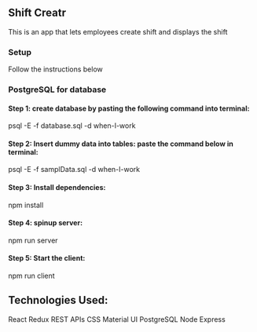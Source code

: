 ## Shift Creatr
This is an app that lets employees create shift and displays the shift

### Setup
Follow the instructions below

### PostgreSQL for database
#### Step 1: create database by pasting the following command into terminal:
psql -E -f database.sql -d when-I-work

#### Step 2: Insert dummy data into tables: paste the command below in terminal:
psql -E -f samplData.sql -d when-I-work

#### Step 3: Install dependencies:
npm install

#### Step 4: spinup server:
npm run server

#### Step 5: Start the client:
npm run client


## Technologies Used:
React
Redux
REST APIs
CSS
Material UI
PostgreSQL
Node
Express
